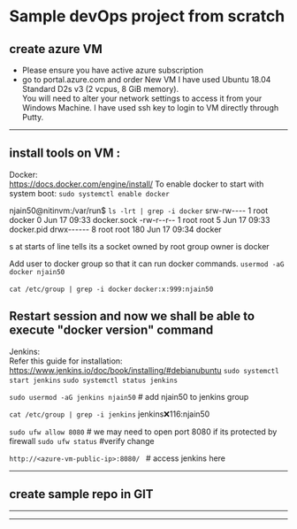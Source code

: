 # Sample devOps project from scratch

**create azure VM**
-------------------------------------------------------------------------------------------------------------------------------
- Please ensure you have active azure subscription 
- go to portal.azure.com and order New VM
I have used Ubuntu 18.04 Standard D2s v3 (2 vcpus, 8 GiB memory).  
You will need to alter your network settings to access it from your Windows Machine. I have used ssh key to login to VM directly through Putty.
-------------------------------------------------------------------------------------------------------------------------------
**install tools on VM** :
-------------------------------------------------------------------------------------------------------------------------------
Docker:  
https://docs.docker.com/engine/install/ 
To enable docker to start with system boot: `sudo systemctl enable docker`

njain50@nitinvm:/var/run$ `ls -lrt | grep -i docker`
srw-rw----  1 root docker    0 Jun 17 09:33 docker.sock
-rw-r--r--  1 root root      5 Jun 17 09:33 docker.pid
drwx------  8 root root    180 Jun 17 09:34 docker

s at starts of line tells its a socket owned by root
group owner is docker

Add user to docker group so that it can run docker commands. 
`usermod -aG docker njain50`

`cat /etc/group | grep -i docker`
`docker:x:999:njain50`

Restart session and now we shall be able to execute "docker version" command
-------------------------------------------------------------------------------------------------------------------------------
Jenkins:  
Refer this guide for installation: https://www.jenkins.io/doc/book/installing/#debianubuntu
`sudo systemctl start jenkins`
`sudo systemctl status jenkins`

`sudo usermod -aG jenkins njain50`  # add njain50 to jenkins group

`cat /etc/group | grep -i jenkins`
jenkins:x:116:njain50

`sudo ufw allow 8080` # we may need to open port 8080 if its protected by firewall
`sudo ufw status` #verify change

`http://<azure-vm-public-ip>:8080/ ` # access jenkins here

-------------------------------------------------------------------------------------------------------------------------------
**create sample repo in GIT**
-------------------------------------------------------------------------------------------------------------------------------
 
-------------------------------------------------------------------------------------------------------------------------------

-------------------------------------------------------------------------------------------------------------------------------





